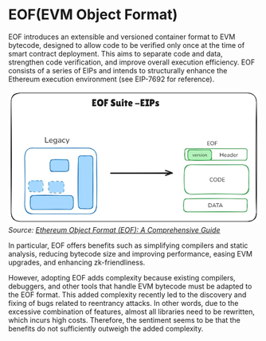 # EOF(EVM Object Format)

EOF introduces an extensible and versioned container format to EVM bytecode, designed to allow code to be verified only once at the time of smart contract deployment. This aims to separate code and data, strengthen code verification, and improve overall execution efficiency. EOF consists of a series of EIPs and intends to structurally enhance the Ethereum execution environment (see EIP-7692 for reference).

![EOF Overview](./img/EOF.png)
*Source: [Ethereum Object Format (EOF): A Comprehensive Guide](https://medium.com/@ankitacode11/ethereum-object-format-eof-a-comprehensive-guide-3431ae9a05de)*

In particular, EOF offers benefits such as simplifying compilers and static analysis, reducing bytecode size and improving performance, easing EVM upgrades, and enhancing zk-friendliness.

However, adopting EOF adds complexity because existing compilers, debuggers, and other tools that handle EVM bytecode must be adapted to the EOF format. This added complexity recently led to the discovery and fixing of bugs related to reentrancy attacks. In other words, due to the excessive combination of features, almost all libraries need to be rewritten, which incurs high costs. Therefore, the sentiment seems to be that the benefits do not sufficiently outweigh the added complexity.